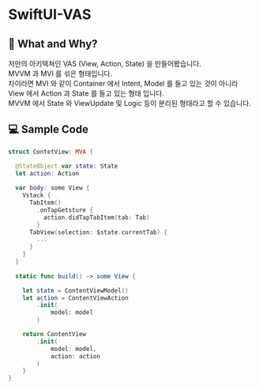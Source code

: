 # SwiftUI-VAS

## 🤔 What and Why?
저만의 아키택쳐인 VAS (View, Action, State) 을 만들어봤습니다.  
MVVM 과 MVI 를 섞은 형태입니다.  
차이라면 MVI 와 같이 Container 에서 Intent, Model 를 들고 있는 것이 아니라  
View 에서 Action 과 State 를 들고 있는 형태 입니다.  
MVVM 에서 State 와 ViewUpdate 및 Logic 등이 분리된 형태라고 할 수 있습니다.

## 💻 Sample Code
```Swift
struct ContetView: MVA {

  @StateObject var state: State
  let action: Action
  
  var body: some View {
    Vstack {
      TabItem()
        .onTapGetsture {
          action.didTapTabItem(tab: Tab)
        }
      TabView(selection: $state.currentTab) {
        ...
      }
    }
  }
  
  static func build() -> some View {

    let state = ContentViewModel()
    let action = ContentViewAction
        .init(
            model: model
        )

    return ContentView
        .init(
            model: model,
            action: action
        )
    }
}
```
